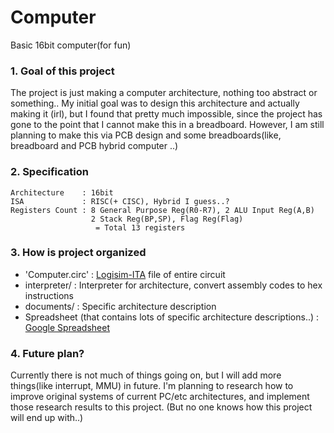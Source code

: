 # Computer
Basic 16bit computer(for fun)
### 1. Goal of this project
The project is just making a computer architecture, nothing too abstract or something.. My initial goal was to design this architecture and actually making it (irl), but I found that pretty much impossible, since the project has gone to the point that I cannot make this in a breadboard. However, I am still planning to make this via PCB design and some breadboards(like, breadboard and PCB hybrid computer ..) 

### 2. Specification
```
Architecture    : 16bit
ISA             : RISC(+ CISC), Hybrid I guess..?
Registers Count : 8 General Purpose Reg(R0-R7), 2 ALU Input Reg(A,B)
                  2 Stack Reg(BP,SP), Flag Reg(Flag)
                   = Total 13 registers
```
### 3. How is project organized
* 'Computer.circ' : [Logisim-ITA](https://logisim.altervista.org/) file of entire circuit
* interpreter/    : Interpreter for architecture, convert assembly codes to hex instructions
* documents/      : Specific architecture description
* Spreadsheet (that contains lots of specific architecture descriptions..) : [Google Spreadsheet](https://docs.google.com/spreadsheets/d/1p-d54ITsBcRd8YfNupwiGrvMGoG832bEcXw2OzB0Sjg/edit?usp=sharing)

### 4. Future plan?
Currently there is not much of things going on, but I will add more things(like interrupt, MMU) in future. I'm planning to research how to improve original systems of current PC/etc architectures, and implement those research results to this project. (But no one knows how this project will end up with..)
